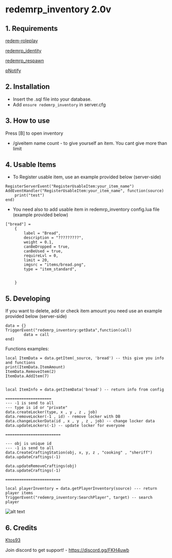 # redemrp_inventory 2.0v

## 1. Requirements

[redem-roleplay](https://github.com/RedEM-RP/redem_roleplay/)

[redemrp_identity](https://github.com/RedEM-RP/redemrp_identity/)

[redemrp_respawn](https://github.com/RedEM-RP/redemrp_respawn/)

[pNotify](https://github.com/Nick78111/pNotify)

## 2. Installation
- Insert the .sql file into your database.
- Add ```ensure redemrp_inventory``` in server.cfg

## 3. How to use
Press [B] to open inventory

- /giveitem name count - to give yourself an item. You cant give more than limit

## 4. Usable Items
- To Register usable item, use an example provided below (server-side)
```
RegisterServerEvent("RegisterUsableItem:your_item_name")
AddEventHandler("RegisterUsableItem:your_item_name", function(source)
    print("test")
end)
```
- You need also to add usable item in redemrp_inventory config.lua file (example provided below)

```
["bread"] =
    {
        label = "Bread",
        description = "?????????",
        weight = 0.1,
        canBeDropped = true,
        canBeUsed = true,
        requireLvl = 0,
        limit = 20,
        imgsrc = "items/bread.png",
        type = "item_standard",


    }
```

## 5. Developing
If you want to delete, add or check item amount you need use an example provided below (server-side)

```
data = {}
TriggerEvent("redemrp_inventory:getData",function(call)
		data = call
end)
```
Functions examples:

```
local ItemData = data.getItem(_source, 'bread') -- this give you info and functions
print(ItemData.ItemAmount)
ItemData.RemoveItem(2)
ItemData.AddItem(7)


local ItemInfo = data.getItemData('bread') -- return info from config

====================
--- -1 is send to all
--- type is id or "private"
data.createLocker(type, x , y , z , job)
data.removeLocker(-1 , id) - remove locker with DB
data.changeLockerData(id , x , y , z , job) -- change locker data
data.updateLockers(-1) -- update locker for everyone

========================

--- obj is unique id
--- -1 is send to all
data.CreateCraftingStation(obj, x, y, z , "cooking" , "sheriff")
data.updateCraftings(-1)

data.updateRemoveCraftings(obj)
data.updateCraftings(-1) 

========================

local playerInventory = data.getPlayerInventory(source) --- return player items
TriggerEvent("redemrp_inventory:SearchPlayer", target) -- search player
```


![alt text](https://i.imgur.com/ivrqvgt.png)

## 6. Credits
[Ktos93](http://github.com/Ktos93)


Join discord to get support! - https://discord.gg/FKH4uwb
